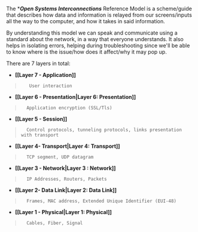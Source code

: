 
The ****Open Systems Interconnections*** Reference Model is a scheme/guide that describes how data and information is relayed from our screens/inputs all the way to the computer, and how it takes in said information.  
  
By understanding this model we can speak and communicate using a standard about the network, in a way that everyone understands. It also helps in isolating errors, helping during troubleshooting since we'll be able to know where is the issue/how does it affect/why it may pop up.  

There are 7 layers in total:
- **[[Layer 7 - Application]]** 
>		 User interaction
- **[[Layer 6 - Presentation|Layer 6: Presentation]]**  
>		Application encryption (SSL/Tls)
- **[[Layer 5 - Session]]**  
>		Control protocols, tunneling protocols, links presentation with transport
- **[[Layer 4- Transport|Layer 4: Transport]]**  
>		TCP segment, UDP datagram
- **[[Layer 3 - Network|Layer 3 : Network]]**
>		IP Addresses, Routers, Packets
- **[[Layer 2- Data Link|Layer 2: Data Link]]**
>		Frames, MAC address, Extended Unique Identifier (EUI-48)
-  **[[Layer 1 - Physical|Layer 1: Physical]]**  
> 		Cables, Fiber, Signal

